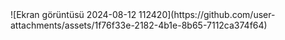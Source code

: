 <!DOCTYPE html>
<html lang="en">
  <head>
    <meta charset="UTF-8">
    <meta name="viewport" content="width=device-width, initial-scale=1.0"> 
    
  </head>

  <body>
  
     
  </body>![Ekran görüntüsü 2024-08-12 112420](https://github.com/user-attachments/assets/1f76f33e-2182-4b1e-8b65-7112ca374f64)


</html>
